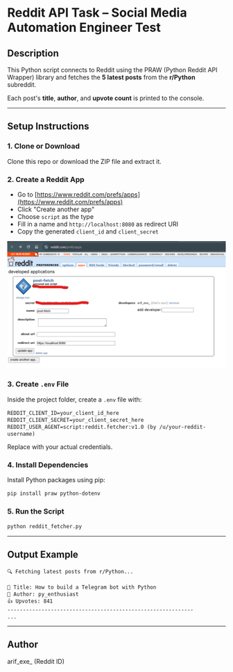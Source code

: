 # Reddit API Task – Social Media Automation Engineer Test

## Description
This Python script connects to Reddit using the PRAW (Python Reddit API Wrapper) library and fetches the **5 latest posts** from the **r/Python** subreddit.

Each post's **title**, **author**, and **upvote count** is printed to the console.

---

## Setup Instructions

### 1. Clone or Download
Clone this repo or download the ZIP file and extract it.

### 2. Create a Reddit App
- Go to [https://www.reddit.com/prefs/apps](https://www.reddit.com/prefs/apps)
- Click "Create another app"
- Choose `script` as the type
- Fill in a name and `http://localhost:8080` as redirect URI
- Copy the generated `client_id` and `client_secret`

![Screenshot](https://github.com/arifansari10027/reddit-post-fetcher/blob/d136bc36a4f7bb868d5294dd7c0fd659625a615c/reddit-secrets.png)

### 3. Create `.env` File
Inside the project folder, create a `.env` file with:

```
REDDIT_CLIENT_ID=your_client_id_here
REDDIT_CLIENT_SECRET=your_client_secret_here
REDDIT_USER_AGENT=script:reddit.fetcher:v1.0 (by /u/your-reddit-username)
```

Replace with your actual credentials.

### 4. Install Dependencies
Install Python packages using pip:

```bash
pip install praw python-dotenv
```

### 5. Run the Script

```bash
python reddit_fetcher.py
```

---

## Output Example

```
🔍 Fetching latest posts from r/Python...

📌 Title: How to build a Telegram bot with Python
👤 Author: py_enthusiast
👍 Upvotes: 841
------------------------------------------------------------
...
```

---

## Author

arif_exe_ (Reddit ID)
